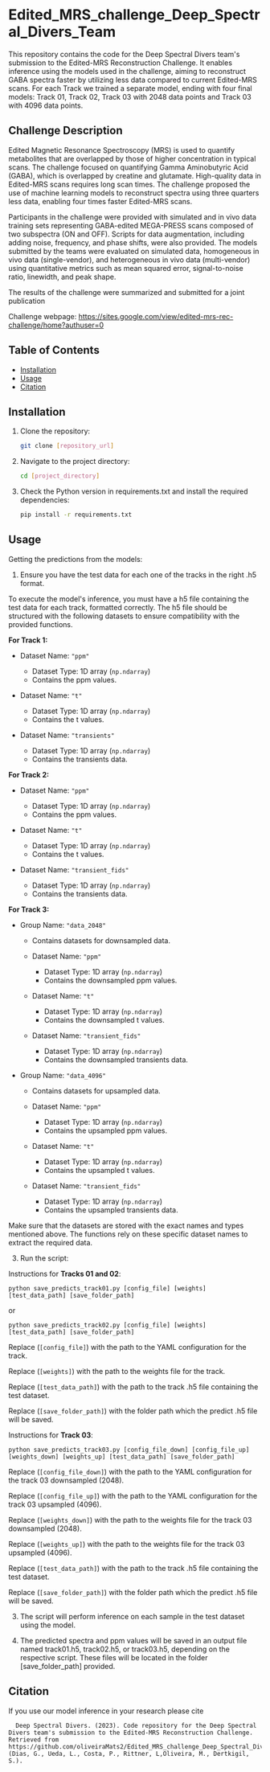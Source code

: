 # Edited_MRS_challenge_Deep_Spectral_Divers_Team

This repository contains the code for the Deep Spectral Divers team's submission to the Edited-MRS Reconstruction Challenge. It enables inference using the models used in the challenge, aiming to reconstruct GABA spectra faster by utilizing less data compared to current Edited-MRS scans. For each Track we trained a separate model, ending with four final models: Track 01, Track 02, Track 03 with 2048 data points and Track 03 with 4096 data points.

## Challenge Description

Edited Magnetic Resonance Spectroscopy (MRS) is used to quantify metabolites that are overlapped by those of higher concentration in typical scans. The challenge focused on quantifying Gamma Aminobutyric Acid (GABA), which is overlapped by creatine and glutamate. High-quality data in Edited-MRS scans requires long scan times. The challenge proposed the use of machine learning models to reconstruct spectra using three quarters less data, enabling four times faster Edited-MRS scans.

Participants in the challenge were provided with simulated and in vivo data training sets representing GABA-edited MEGA-PRESS scans composed of two subspectra (ON and OFF). Scripts for data augmentation, including adding noise, frequency, and phase shifts, were also provided. The models submitted by the teams were evaluated on simulated data, homogeneous in vivo data (single-vendor), and heterogeneous in vivo data (multi-vendor) using quantitative metrics such as mean squared error, signal-to-noise ratio, linewidth, and peak shape.

The results of the challenge were summarized and submitted for a joint publication

Challenge webpage: https://sites.google.com/view/edited-mrs-rec-challenge/home?authuser=0

## Table of Contents

- [Installation](#installation)
- [Usage](#usage)
- [Citation](#citation)

## Installation

1. Clone the repository:

   ```bash
   git clone [repository_url]

2. Navigate to the project directory:

   ```bash
   cd [project_directory]
   
3. Check the Python version in requirements.txt and install the required dependencies:

    ```bash
   pip install -r requirements.txt
   
## Usage

Getting the predictions from the models:

1. Ensure you have the test data for each one of the tracks in the right .h5 format.

To execute the model's inference, you must have a h5 file containing the test data for each track, formatted correctly. The h5 file should be structured with the following datasets to ensure compatibility with the provided functions.

**For Track 1:**

- Dataset Name: `"ppm"`
  - Dataset Type: 1D array (`np.ndarray`)
  - Contains the ppm values.

- Dataset Name: `"t"`
  - Dataset Type: 1D array (`np.ndarray`)
  - Contains the t values.

- Dataset Name: `"transients"`
  - Dataset Type: 1D array (`np.ndarray`)
  - Contains the transients data.

**For Track 2:**

- Dataset Name: `"ppm"`
  - Dataset Type: 1D array (`np.ndarray`)
  - Contains the ppm values.

- Dataset Name: `"t"`
  - Dataset Type: 1D array (`np.ndarray`)
  - Contains the t values.

- Dataset Name: `"transient_fids"`
  - Dataset Type: 1D array (`np.ndarray`)
  - Contains the transients data.

**For Track 3:**

- Group Name: `"data_2048"`
  - Contains datasets for downsampled data.

  - Dataset Name: `"ppm"`
    - Dataset Type: 1D array (`np.ndarray`)
    - Contains the downsampled ppm values.

  - Dataset Name: `"t"`
    - Dataset Type: 1D array (`np.ndarray`)
    - Contains the downsampled t values.

  - Dataset Name: `"transient_fids"`
    - Dataset Type: 1D array (`np.ndarray`)
    - Contains the downsampled transients data.

- Group Name: `"data_4096"`
  - Contains datasets for upsampled data.

  - Dataset Name: `"ppm"`
    - Dataset Type: 1D array (`np.ndarray`)
    - Contains the upsampled ppm values.

  - Dataset Name: `"t"`
    - Dataset Type: 1D array (`np.ndarray`)
    - Contains the upsampled t values.

  - Dataset Name: `"transient_fids"`
    - Dataset Type: 1D array (`np.ndarray`)
    - Contains the upsampled transients data.

Make sure that the datasets are stored with the exact names and types mentioned above. The functions rely on these specific dataset names to extract the required data.

3. Run the script:

Instructions for **Tracks 01 and 02**:

    python save_predicts_track01.py [config_file] [weights] [test_data_path] [save_folder_path]

or 

    python save_predicts_track02.py [config_file] [weights] [test_data_path] [save_folder_path]

Replace (`[config_file]`) with the path to the YAML configuration for the track.

Replace (`[weights]`) with the path to the weights file for the track.

Replace (`[test_data_path]`) with the path to the track .h5 file containing the test dataset.

Replace (`[save_folder_path]`) with the folder path which the predict .h5 file will be saved.

Instructions for **Track 03**:

    python save_predicts_track03.py [config_file_down] [config_file_up] [weights_down] [weights_up] [test_data_path] [save_folder_path]


Replace (`[config_file_down]`) with the path to the YAML configuration for the track 03 downsampled (2048).

Replace (`[config_file_up]`) with the path to the YAML configuration for the track 03 upsampled (4096).

Replace (`[weights_down]`) with the path to the weights file for the track 03 downsampled (2048).

Replace (`[weights_up]`) with the path to the weights file for the track 03 upsampled (4096).

Replace (`[test_data_path]`) with the path to the track .h5 file containing the test dataset.

Replace (`[save_folder_path]`) with the folder path which the predict .h5 file will be saved.

3. The script will perform inference on each sample in the test dataset using the model.

4. The predicted spectra and ppm values will be saved in an output file named track01.h5, track02.h5, or track03.h5, depending on the respective script. These files will be located in the folder [save_folder_path] provided.


## Citation

If you use our model inference in your research please cite


      Deep Spectral Divers. (2023). Code repository for the Deep Spectral Divers team's submission to the Edited-MRS Reconstruction Challenge. Retrieved from https://github.com/oliveiraMats2/Edited_MRS_challenge_Deep_Spectral_Divers_Team (Dias, G., Ueda, L., Costa, P., Rittner, L,Oliveira, M., Dertkigil, S.). 
 
